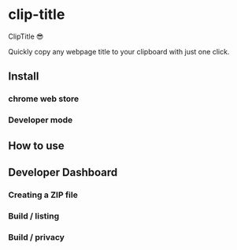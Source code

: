 # clip-title
ClipTitle 😎

Quickly copy any webpage title to your clipboard with just one click.

## Install

### chrome web store

### Developer mode

## How to use

## Developer Dashboard

### Creating a ZIP file

### Build / listing

### Build / privacy
